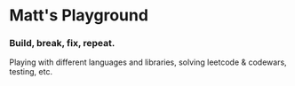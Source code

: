 # Matt's Playground

### Build, break, fix, repeat.

Playing with different languages and libraries, solving leetcode & codewars, testing, etc.
